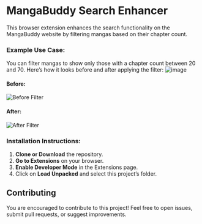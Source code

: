 # MangaBuddy Search Enhancer

This browser extension enhances the search functionality on the MangaBuddy website by filtering mangas based on their chapter count. 

### Example Use Case:

You can filter mangas to show only those with a chapter count between 20 and 70. Here’s how it looks before and after applying the filter:
![image](https://github.com/user-attachments/assets/fd074ad7-b9c0-47b0-ad3d-c69a54fee6ae)

#### Before:
![Before Filter](https://github.com/user-attachments/assets/fdb4232a-3f81-419a-9603-e56f9eb0cede)

#### After:
![After Filter](https://github.com/user-attachments/assets/bbe62ed9-544a-481e-9b86-f0f28dd801a8)
  
### Installation Instructions:
1. **Clone or Download** the repository.
2. **Go to Extensions** on your browser.
3. **Enable Developer Mode** in the Extensions page.
4. Click on **Load Unpacked** and select this project’s folder.

## Contributing
You are encouraged to contribute to this project! Feel free to open issues, submit pull requests, or suggest improvements.
